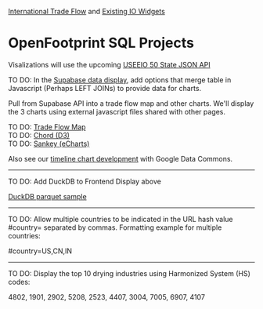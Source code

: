 [International Trade Flow](/useeio.js/footprint/) and [Existing IO Widgets](/io/charts/)
# OpenFootprint SQL Projects

Visalizations will use the upcoming [USEEIO 50 State JSON API](https://github.com/ModelEarth/OpenFootprint/tree/main/impacts/2020)  

TO DO: In the [Supabase data display](../prep/sql/supabase/SupabaseWebpage.html), add options that merge table in Javascript (Perhaps LEFT JOINs) to provide data for charts.

Pull from Supabase API into a trade flow map and other charts. 
We'll display the 3 charts using external javascript files shared with other pages.

TO DO: <a href="/OpenFootprint/trade/">Trade Flow Map</a>  
TO DO: <a href="/useeio.js/charts/d3/chord-diagram/">Chord (D3)</a><!-- https://nivo.rocks/chord/ -->  
TO DO: <a href="/useeio.js/charts/echarts/sankey-nodeAlign-left.html">Sankey (eCharts)</a>

Also see our [timeline chart development](/data-pipeline/timelines/earthscape/datacommons.html) with Google Data Commons.

<!--
Here's another <a href="https://github.com/ModelEarth/trademapper-js">trade flow map</a> we could expand. It's visible at <a href="https://trademapper.co.uk">trademapper.co.uk</a> with sample data in their <a href="https://github.com/trademapper/trademapper-js/wiki/How-to-use-trademapper">GitHub Wiki</a>.
-->

<hr>

TO DO: Add DuckDB to Frontend Display above

[DuckDB parquet sample](parquet-sample.html)

<hr>

TO DO: Allow multiple countries to be indicated in the URL hash value #country= separated by commas. Formatting example for multiple countries:

\#country=US,CN,IN

<hr>

TO DO: Display the top 10 drying industries using Harmonized System (HS) codes:

4802, 1901, 2902, 5208, 2523, 4407, 3004, 7005, 6907, 4107



